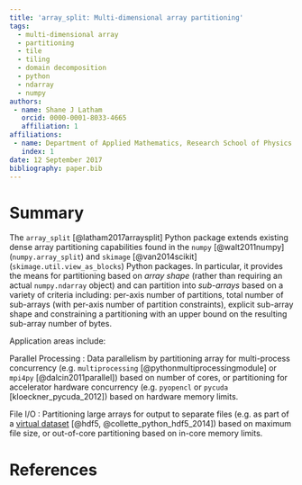 ```yaml
---
title: 'array_split: Multi-dimensional array partitioning'
tags:
  - multi-dimensional array
  - partitioning
  - tile
  - tiling
  - domain decomposition
  - python
  - ndarray
  - numpy
authors:
 - name: Shane J Latham
   orcid: 0000-0001-8033-4665
   affiliation: 1
affiliations:
 - name: Department of Applied Mathematics, Research School of Physics and Engineering, The Australian National University
   index: 1
date: 12 September 2017
bibliography: paper.bib
---
```


# Summary

The `array_split` [@latham2017arraysplit] Python package extends existing dense
array partitioning capabilities found in the `numpy` [@walt2011numpy] (`numpy.array_split`)
and `skimage` [@van2014scikit] (`skimage.util.view_as_blocks`) Python packages.
In particular, it provides the means for partitioning
based on *array shape* (rather than requiring an actual `numpy.ndarray` object)
and can partition into *sub-arrays* based on a variety of criteria including:
per-axis number of partitions, total number of sub-arrays (with per-axis
number of partition constraints), explicit sub-array shape and constraining a
partitioning with an upper bound on the resulting sub-array number of bytes.

Application areas include:

Parallel Processing
:   Data parallelism by partitioning array for multi-process concurrency
    (e.g. `multiprocessing` [@pythonmultiprocessingmodule] or `mpi4py` [@dalcin2011parallel])
    based on number of cores,
    or partitioning for accelerator hardware concurrency
    (e.g. `pyopencl` or `pycuda` [kloeckner_pycuda_2012]) based on hardware memory limits.

File I/O
:   Partitioning large arrays for output to separate files
    (e.g. as part of a
    [virtual dataset](https://support.hdfgroup.org/HDF5/docNewFeatures/NewFeaturesVirtualDatasetDocs.html "HDF5 Virtual Dataset (VDS) Documentation")
    [@hdf5, @collette_python_hdf5_2014]) based on maximum file size, or out-of-core partitioning
    based on in-core memory limits.

# References
